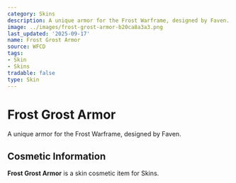 ```yaml
---
category: Skins
description: A unique armor for the Frost Warframe, designed by Faven.
image: ../images/frost-grost-armor-b20ca8a3a3.png
last_updated: '2025-09-17'
name: Frost Grost Armor
source: WFCD
tags:
- Skin
- Skins
tradable: false
type: Skin
---
```


# Frost Grost Armor

A unique armor for the Frost Warframe, designed by Faven.

## Cosmetic Information

**Frost Grost Armor** is a skin cosmetic item for Skins.


